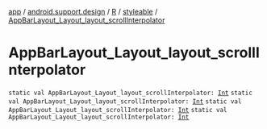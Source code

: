 [app](../../../index.md) / [android.support.design](../../index.md) / [R](../index.md) / [styleable](index.md) / [AppBarLayout_Layout_layout_scrollInterpolator](.)

# AppBarLayout_Layout_layout_scrollInterpolator

`static val AppBarLayout_Layout_layout_scrollInterpolator: `[`Int`](https://kotlinlang.org/api/latest/jvm/stdlib/kotlin/-int/index.html)
`static val AppBarLayout_Layout_layout_scrollInterpolator: `[`Int`](https://kotlinlang.org/api/latest/jvm/stdlib/kotlin/-int/index.html)
`static val AppBarLayout_Layout_layout_scrollInterpolator: `[`Int`](https://kotlinlang.org/api/latest/jvm/stdlib/kotlin/-int/index.html)
`static val AppBarLayout_Layout_layout_scrollInterpolator: `[`Int`](https://kotlinlang.org/api/latest/jvm/stdlib/kotlin/-int/index.html)
